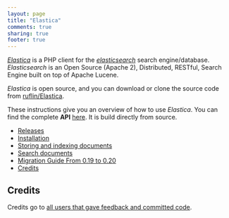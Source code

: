 ```yaml
---
layout: page
title: "Elastica"
comments: true
sharing: true
footer: true
---
```


<p>
<em><a href="http://github.com/ruflin/Elastica" title="Elastica">Elastica</a></em> is a PHP client for the <em><a href="http://elasticsearch.org">elasticsearch</a></em> search engine/database. <em>Elasticsearch</em> is an Open Source (Apache 2), Distributed, RESTful, Search Engine built on top of Apache Lucene.
</p>
<p>
<em>Elastica</em> is open source, and you can download or clone the source code from <a href="http://github.com/ruflin/Elastica">ruflin/Elastica</a>.
</p>
<p>
These instructions give you an overview of how to use <em>Elastica</em>. You can find the complete <strong>API</strong> <a href="api/index.html">here</a>. It is build directly from source.
</p>

<nav class="toc">
<ul>
<li><a href="/releases">Releases</a></li>
<li>
<a href="/installation">Installation</a>
</li>
<li>
<a href="/storing-and-indexing-documents">Storing and indexing documents</a>
</li>
<li>
<a href="/search-documents">Search documents</a>
</li>
<li><a href="/release/v0.20.5.0">Migration Guide From  0.19 to 0.20</a></li>
<li><a href="#section-credits">Credits</a></li>

</ul>
</nav>

<h2 id="section-credits">Credits</h2>
<p>
Credits go to <a href="https://github.com/ruflin/Elastica/network/members">all users that gave feedback and committed code</a>.
</p>
